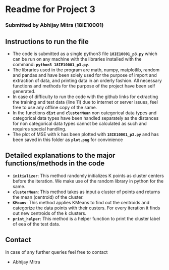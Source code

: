 # Readme for Project 3

### Submitted by Abhijay Mitra (18IE10001)

## Instructions to run the file

 - The code is submitted as a single python3 file **`18IE10001_p3.py`** which can be run on any machine with the libraries installed with the command:
	 **`python3 18IE10001_p3.py`**.
 - The libraries used in the program are math, numpy, matplotlib, random and pandas and have been solely used for the purpose of import and extraction of data, and printing data in an orderly fashion. All necessary functions and methods for the purpose of the project have been self generated.
 - In case of difficulty to run the code with the github links for extracting the training and test data (line 11) due to internet or server issues, feel free to use any offline copy of the same.
 - In the functions **`dist`** and **`clusterMean`** non categorical data types and categorical data types have been handled separately as the distances for non categorical data types cannot be calculated as such and requires special handling.
 - The plot of MSE with k has been plotted with **`18IE10001_p3.py`** and has been saved in this folder as **`plot.png`** for convinience

 ## Detailed explanations to the major functions/methods in the code

 - **`initializer`**: This method randomly initializes K points as cluster centers before the iteration. We make use of the random library in python for the same.
 - **`clusterMean`**: This method takes as input a cluster of points and returns the mean (centroid) of the cluster.
 - **`KMeans`**: This method applies KMeans to find out the centroids and categorize the data points with their custers. For every iteration it finds out new centroids of the k clusters.
 - **`print_helper`**: This method is a helper function to print the cluster label of eea of the test data.

## Contact

In case of any further queries feel free to contact

 - Abhijay Mitra
